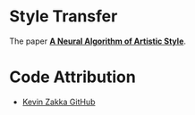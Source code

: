# Style Transfer
The paper [**A Neural Algorithm of Artistic Style**](https://arxiv.org/abs/1508.06576).

# Code Attribution
* [Kevin Zakka GitHub](https://github.com/kevinzakka/style-transfer)